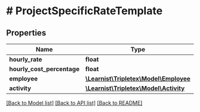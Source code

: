 # # ProjectSpecificRateTemplate

## Properties

Name | Type | Description | Notes
------------ | ------------- | ------------- | -------------
**hourly_rate** | **float** |  | [optional]
**hourly_cost_percentage** | **float** |  | [optional]
**employee** | [**\Learnist\Tripletex\Model\Employee**](Employee.md) |  | [optional]
**activity** | [**\Learnist\Tripletex\Model\Activity**](Activity.md) |  | [optional]

[[Back to Model list]](../../README.md#models) [[Back to API list]](../../README.md#endpoints) [[Back to README]](../../README.md)
